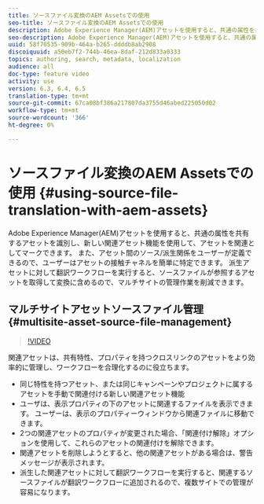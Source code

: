```yaml
---
title: ソースファイル変換のAEM Assetsでの使用
seo-title: ソースファイル変換のAEM Assetsでの使用
description: Adobe Experience Manager(AEM)アセットを使用すると、共通の属性を共有するアセットを識別し、新しい関連アセット機能を使用して、アセットを関連としてマークできます。 また、アセット間のソース/派生関係をユーザーが定義できるので、ユーザーはアセットの接触チャネルを簡単に特定できます。 派生アセットに対して翻訳ワークフローを実行すると、ソースファイルが参照するアセットを取得して変換に含めるので、マルチサイトの管理作業を削減できます。
seo-description: Adobe Experience Manager(AEM)アセットを使用すると、共通の属性を共有するアセットを識別し、新しい関連アセット機能を使用して、アセットを関連としてマークできます。 また、アセット間のソース/派生関係をユーザーが定義できるので、ユーザーはアセットの接触チャネルを簡単に特定できます。 派生アセットに対して翻訳ワークフローを実行すると、ソースファイルが参照するアセットを取得して変換に含めるので、マルチサイトの管理作業を削減できます。
uuid: 58f70535-909b-464a-b265-ddddb8ab2908
discoiquuid: a50eb7f2-744b-46ea-8daf-212d833a0333
topics: authoring, search, metadata, localization
audience: all
doc-type: feature video
activity: use
version: 6.3, 6.4, 6.5
translation-type: tm+mt
source-git-commit: 67ca08bf386a217807da3755d46abed225050d02
workflow-type: tm+mt
source-wordcount: '366'
ht-degree: 0%

---
```



# ソースファイル変換のAEM Assetsでの使用 {#using-source-file-translation-with-aem-assets}

Adobe Experience Manager(AEM)アセットを使用すると、共通の属性を共有するアセットを識別し、新しい関連アセット機能を使用して、アセットを関連としてマークできます。 また、アセット間のソース/派生関係をユーザーが定義できるので、ユーザーはアセットの接触チャネルを簡単に特定できます。 派生アセットに対して翻訳ワークフローを実行すると、ソースファイルが参照するアセットを取得して変換に含めるので、マルチサイトの管理作業を削減できます。

## マルチサイトアセットソースファイル管理 {#multisite-asset-source-file-management}

>[!VIDEO](https://video.tv.adobe.com/v/18331/?quality=9&learn=on)

関連アセットは、共有特性、プロパティを持つクロスリンクのアセットをより効率的に管理し、ワークフローを合理化するのに役立ちます。

* 同じ特性を持つアセット、または同じキャンペーンやプロジェクトに属するアセットを手動で関連付ける新しい関連アセット機能
* ユーザは、表示プロパティの下のアセットに関連するファイルを表示できます。 ユーザーは、表示のプロパティーウィンドウから関連ファイルに移動できます。
* 2つの関連アセットのプロパティが変更された場合、「関連付け解除」オプションを使用して、これらのアセットの関連付けを解除できます。
* 関連アセットを削除しようとすると、他の関連アセットがある場合は、警告メッセージが表示されます。
* 派生した関連アセットに対して翻訳ワークフローを実行すると、関連するソースファイルが翻訳ワークフローに追加されるので、複数サイトでの管理が容易になります。